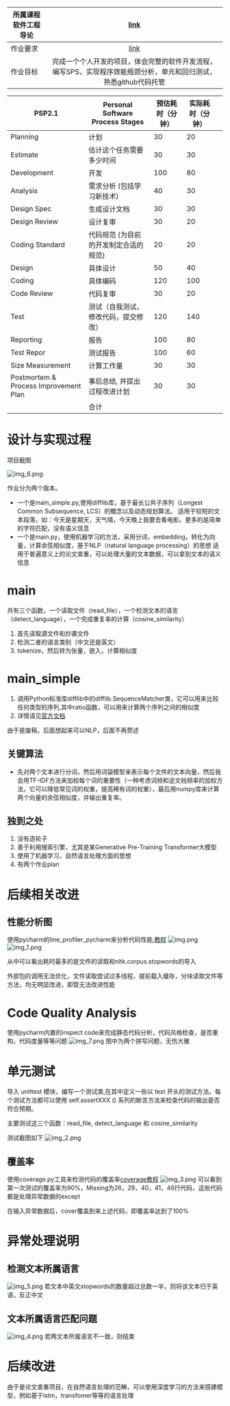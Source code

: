| 所属课程软件工程导论 |        [link](https://edu.cnblogs.com/campus/gdgy/CSGrade21-12)         |
|------------|:-----------------------------------------------------------------------:|
| 作业要求       | [link](https://edu.cnblogs.com/campus/gdgy/CSGrade21-12/homework/13014) |
| 作业目标       |      完成一个个人开发的项目，体会完整的软件开发流程，编写SPS，实现程序效能瓶颈分析，单元和回归测试，熟悉github代码托管      |



| PSP2.1 | Personal Software Process Stages | 预估耗时（分钟） | 实际耗时（分钟） ||
|---|---|----------|----------|---|
|Planning| 计划| 30       | 20       |
|Estimate|估计这个任务需要多少时间| 30       | 30       |
|Development|开发| 100      | 80       |
|Analysis|需求分析 (包括学习新技术)| 40       | 30       |
|Design Spec|生成设计文档| 30       | 30       |
|Design Review|设计复审| 30       | 20       |
|Coding Standard|代码规范 (为目前的开发制定合适的规范)| 20       | 20       |
|Design|具体设计| 50       | 40       |
|Coding|具体编码| 120      | 100      |
|Code Review|代码复审| 30       | 20       |
|Test|测试（自我测试，修改代码，提交修改）| 120      | 140      |
|Reporting|报告| 100      | 80       |
|Test Repor|测试报告| 100      | 60       |
|Size Measurement|计算工作量| 30       | 30       |
|Postmortem & Process Improvement Plan|事后总结, 并提出过程改进计划| 30       | 30       |
||合计|          |          |


# 设计与实现过程
项目截图

![img_6.png](img_6.png)

作业分为两个版本。
+ 一个是main_simple.py,使用difflib库，基于最长公共子序列（Longest Common Subsequence, LCS）的概念以及动态规划算法。
适用于较短的文本段落，如：今天是星期天，天气晴，今天晚上我要去看电影。更多的是简单的字符匹配，没有语义信息
+ 一个是main.py，使用机器学习的方法，采用分词，embedding，转化为向量，计算余弦相似度，基于NLP（natural language processing）的思想
适用于普遍意义上的论文查重，可以处理大量的文本数据，可以拿到文本的语义信息


# main
共有三个函数，一个读取文件（read_file），一个检测文本的语言（detect_language），一个完成重复率的计算（cosine_similarity）
1. 首先读取源文件和抄袭文件
2. 检测二者的语言类别（中文还是英文）
3. tokenize，然后转为张量，嵌入，计算相似度


# main_simple
1. 调用Python标准库difflib中的difflib.SequenceMatcher类，它可以用来比较任何类型的序列,其中ratio函数，可以用来计算两个序列之间的相似度
2. 详情请见[官方文档](https://docs.python.org/3/library/difflib.html)

由于是废稿，后面想起来可以NLP，后面不再赘述



## 关键算法
+ 先对两个文本进行分词，然后用词袋模型来表示每个文件的文本向量，然后我会用TF-IDF方法来加权每个词的重要性（一种考虑词频和逆文档频率的加权方法，它可以降低常见词的权重，提高稀有词的权重），最后用numpy库来计算两个向量的余弦相似度，并输出重复率。
## 独到之处
1. 没有造轮子
2. 善于利用搜索引擎，尤其是某Generative Pre-Training Transformer大模型
3. 使用了机器学习，自然语言处理方面的思想
4. 有两个作业plan

# 后续相关改进
## 性能分析图
使用pycharm的line_profiler_pycharm来分析代码性能,[教程](https://zhuanlan.zhihu.com/p/215302708)
![img.png](img.png)
![img_1.png](img_1.png)

从中可以看出耗时最多的是文件的读取和nltk.corpus.stopwords的导入

外部包的调用无法优化，文件读取尝试过多线程，提前载入缓存，分块读取文件等方法，均无明显改进，即暂无法改进性能

# Code Quality Analysis
使用pycharm内置的inspect code来完成静态代码分析，代码风格检查，是否重构，代码度量等等问题
![img_7.png](img_7.png)
图中为两个拼写问题，无伤大雅
# 单元测试



导入 unittest 模块，编写一个测试类,在其中定义一些以 test 开头的测试方法。每个测试方法都可以使用 self.assertXXX () 系列的断言方法来检查代码的输出是否符合预期。

主要测试这三个函数：read_file, detect_language 和 cosine_similarity

测试截图如下
![img_2.png](img_2.png)

## 覆盖率
使用coverage.py工具来检测代码的覆盖率[coverage教程](https://cloud.tencent.com/developer/article/1646147)
![img_3.png](img_3.png)
可以看到第一次测试的覆盖率为90%，Missing为26，29，40，41，46行代码，这些代码都是处理异常数据的except

在输入异常数据后，cover覆盖到来上述代码，即覆盖率达到了100%

# 异常处理说明
## 检测文本所属语言
![img_5.png](img_5.png)
若文本中英文stopwords的数量超过总数一半，则将该文本归于英语，反正中文
## 文本所属语言匹配问题
![img_4.png](img_4.png)
若两文本所属语言不一致，则结束

# 后续改进
由于是论文查重项目，在自然语言处理的范畴，可以使用深度学习的方法来搭建模型，例如基于lstm，transfomer等等的语言处理

 

 

